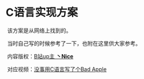 # C语言实现方案

​	该方案是从网络上找到的。

​	当时自己写的时候参考了一下，也附在这里供大家参考。



​	内容版权：[B站up主 **丶Nice**](https://space.bilibili.com/2576577)

​	对应视频：[没事用C语言写了个Bad Apple](https://www.bilibili.com/video/BV1Ax411N775)